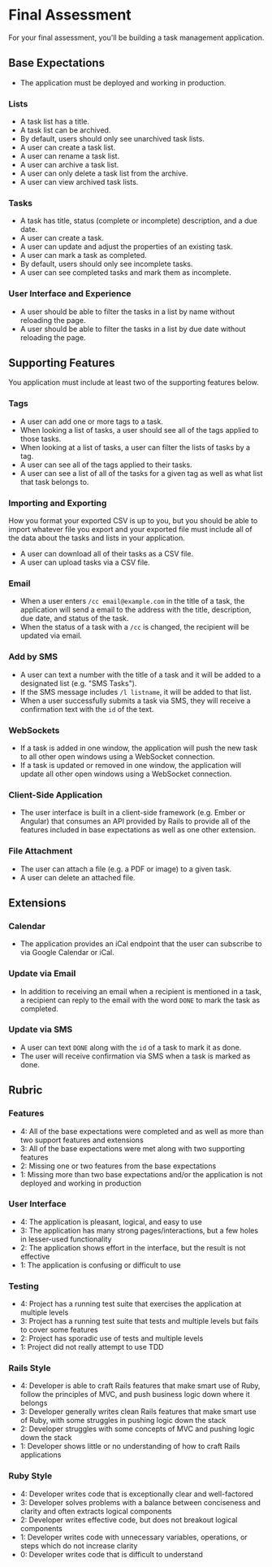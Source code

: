 # Final Assessment

For your final assessment, you'll be building a task management application.

## Base Expectations

* The application must be deployed and working in production.

### Lists

* A task list has a title.
* A task list can be archived.
* By default, users should only see unarchived task lists.
* A user can create a task list.
* A user can rename a task list.
* A user can archive a task list.
* A user can only delete a task list from the archive.
* A user can view archived task lists.

### Tasks

* A task has title, status (complete or incomplete) description, and a due date.
* A user can create a task.
* A user can update and adjust the properties of an existing task.
* A user can mark a task as completed.
* By default, users should only see incomplete tasks.
* A user can see completed tasks and mark them as incomplete.

### User Interface and Experience

<!--* A user should be able to change the status of a task without reloading the page.-->
<!--* A user should be able to sort the tasks in a list by title, status, and due date without reloading the page.-->
* A user should be able to filter the tasks in a list by name without reloading the page.
* A user should be able to filter the tasks in a list by due date without reloading the page.
<!--* A user should be able to filter the tasks in a list by status without reloading the page.-->
<!--* A user should be able to see their archived tasks.-->

## Supporting Features

You application must include at least two of the supporting features below.

### Tags

* A user can add one or more tags to a task.
* When looking a list of tasks, a user should see all of the tags applied to those tasks.
* When looking at a list of tasks, a user can filter the lists of tasks by a tag.
* A user can see all of the tags applied to their tasks.
* A user can see a list of all of the tasks for a given tag as well as what list that task belongs to.

### Importing and Exporting

How you format your exported CSV is up to you, but you should be able to import whatever file you export and your exported file must include all of the data about the tasks and lists in your application.

* A user can download all of their tasks as a CSV file.
* A user can upload tasks via a CSV file.

### Email

* When a user enters `/cc email@example.com` in the title of a task, the application will send a email to the address with the title, description, due date, and status of the task.
* When the status of a task with a `/cc` is changed, the recipient will be updated via email.

### Add by SMS

* A user can text a number with the title of a task and it will be added to a designated list (e.g. "SMS Tasks").
* If the SMS message includes `/l listname`, it will be added to that list.
* When a user successfully submits a task via SMS, they will receive a confirmation text with the `id` of the text.

### WebSockets

* If a task is added in one window, the application will push the new task to all other open windows using a WebSocket connection.
* If a task is updated or removed in one window, the application will update all other open windows using a WebSocket connection.

### Client-Side Application

* The user interface is built in a client-side framework (e.g. Ember or Angular) that consumes an API provided by Rails to provide all of the features included in base expectations as well as one other extension.

### File Attachment

* The user can attach a file (e.g. a PDF or image) to a given task.
* A user can delete an attached file.

## Extensions

### Calendar

* The application provides an iCal endpoint that the user can subscribe to via Google Calendar or iCal.

### Update via Email

* In addition to receiving an email when a recipient is mentioned in a task, a recipient can reply to the email with the word `DONE` to mark the task as completed.

### Update via SMS

* A user can text `DONE` along with the `id` of a task to mark it as done.
* The user will receive confirmation via SMS when a task is marked as done.

## Rubric

### Features

* 4: All of the base expectations were completed and as well as more than two support features and extensions
* 3: All of the base expectations were met along with two supporting features
* 2: Missing one or two features from the base expectations
* 1: Missing more than two base expectations and/or the application is not deployed and working in production

### User Interface

* 4: The application is pleasant, logical, and easy to use
* 3: The application has many strong pages/interactions, but a few holes in lesser-used functionality
* 2: The application shows effort in the interface, but the result is not effective
* 1: The application is confusing or difficult to use

### Testing

* 4: Project has a running test suite that exercises the application at multiple levels
* 3: Project has a running test suite that tests and multiple levels but fails to cover some features
* 2: Project has sporadic use of tests and multiple levels
* 1: Project did not really attempt to use TDD

### Rails Style

* 4: Developer is able to craft Rails features that make smart use of Ruby, follow the principles of MVC, and push business logic down where it belongs
* 3: Developer generally writes clean Rails features that make smart use of Ruby, with some struggles in pushing logic down the stack
* 2: Developer struggles with some concepts of MVC and pushing logic down the stack
* 1: Developer shows little or no understanding of how to craft Rails applications

### Ruby Style

* 4: Developer writes code that is exceptionally clear and well-factored
* 3: Developer solves problems with a balance between conciseness and clarity and often extracts logical components
* 2: Developer writes effective code, but does not breakout logical components
* 1: Developer writes code with unnecessary variables, operations, or steps which do not increase clarity
* 0: Developer writes code that is difficult to understand


